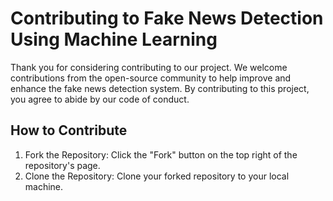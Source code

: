 # Contributing to Fake News Detection Using Machine Learning
Thank you for considering contributing to our project. We welcome contributions from the open-source community to help improve and enhance the fake news detection system. By contributing to this project, you agree to abide by our code of conduct.

## How to Contribute
1. Fork the Repository: Click the "Fork" button on the top right of the repository's page.
2. Clone the Repository: Clone your forked repository to your local machine.

